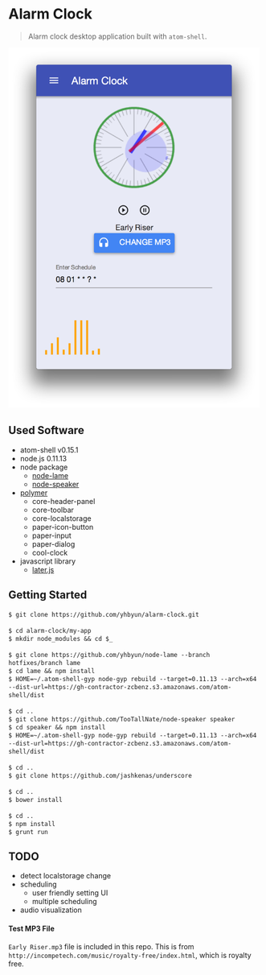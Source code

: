 # Alarm Clock

> Alarm clock desktop application built with `atom-shell`.

<img src="https://raw.githubusercontent.com/yhbyun/resources/master/alarm-clock/screenshot3.png" width="500">


## Used Software

- atom-shell v0.15.1
- node.js 0.11.13
- node package
  - [node-lame](https://github.com/yhbyun/node-lame)
  - [node-speaker](https://github.com/TooTallNate/node-speaker)
- [polymer](http://www.polymer-project.org/)
  - core-header-panel
  - core-toolbar
  - core-localstorage
  - paper-icon-button
  - paper-input
  - paper-dialog
  - cool-clock
- javascript library
  - [later.js](http://bunkat.github.io/later/)

## Getting Started

```
$ git clone https://github.com/yhbyun/alarm-clock.git

$ cd alarm-clock/my-app
$ mkdir node_modules && cd $_

$ git clone https://github.com/yhbyun/node-lame --branch hotfixes/branch lame
$ cd lame && npm install
$ HOME=~/.atom-shell-gyp node-gyp rebuild --target=0.11.13 --arch=x64 --dist-url=https://gh-contractor-zcbenz.s3.amazonaws.com/atom-shell/dist

$ cd ..
$ git clone https://github.com/TooTallNate/node-speaker speaker
$ cd speaker && npm install
$ HOME=~/.atom-shell-gyp node-gyp rebuild --target=0.11.13 --arch=x64 --dist-url=https://gh-contractor-zcbenz.s3.amazonaws.com/atom-shell/dist

$ cd ..
$ git clone https://github.com/jashkenas/underscore

$ cd ..
$ bower install

$ cd ..
$ npm install
$ grunt run
```

## TODO

- detect localstorage change
- scheduling
  - user friendly setting UI
  - multiple scheduling
- audio visualization

#### Test MP3 File

`Early Riser.mp3` file is included in this repo. This is from `http://incompetech.com/music/royalty-free/index.html`, which is royalty free.

